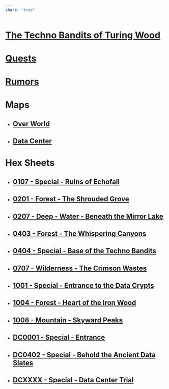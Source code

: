 ```yaml
---
share: "true"
---
```

# [The Techno Bandits of Turing Wood](The-Techno-Bandits-of-Turing-Wood.html)  
  
# [Quests](Quests.html)  
  
# [Rumors](adventures/Techno-Bandits-of-Turing-Wood/Rumors.html)  
  
# Maps  
  
- ## [Over World](Over-World.html)  
- ## [Data Center](Data-Center.html)  
  
# Hex Sheets  
  
- ## [0107 - Special - Ruins of Echofall](./Hexes/0107-Special-Ruins-of-Echofall.html)  
- ## [0201 - Forest - The Shrouded Grove](./Hexes/0201-Forest-The-Shrouded-Grove.html)  
- ## [0207 - Deep - Water - Beneath the Mirror Lake](./Hexes/0207-Deep-Water-Beneath-the-Mirror-Lake.html)  
- ## [0403 - Forest - The Whispering Canyons](0403-Forest-The-Whispering-Canyons.html)  
- ## [0404 - Special - Base of the Techno Bandits](./Hexes/0404-Special-Base-of-the-Techno-Bandits.html)  
- ## [0707 - Wilderness - The Crimson Wastes](./Hexes/0707-Wilderness-The-Crimson-Wastes.html)  
- ## [1001 - Special - Entrance to the Data Crypts](./Hexes/1001-Special-Entrance-to-the-Data-Crypts.html)  
- ## [1004 - Forest - Heart of the Iron Wood](./Hexes/1004-Forest-Heart-of-the-Iron-Wood.html)  
- ## [1008 - Mountain - Skyward Peaks](./Hexes/1008-Mountain-Skyward-Peaks.html)  
- ## [DC0001 - Special - Entrance](./Hexes/DC0001-Special-Entrance.html)  
- ## [DC0402 - Special - Behold the Ancient Data Slates](./Hexes/DC0402-Special-Behold-the-Ancient-Data-Slates.html)  
- ## [DCXXXX - Special - Data Center Trial](./Hexes/DCXXXX-Special-Data-Center-Trial.html)  
